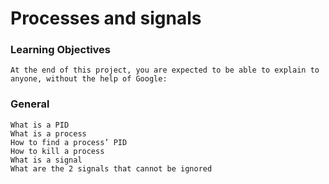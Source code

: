 # Processes and signals
    
### Learning Objectives
    At the end of this project, you are expected to be able to explain to anyone, without the help of Google:

### General
    What is a PID
    What is a process
    How to find a process’ PID
    How to kill a process
    What is a signal
    What are the 2 signals that cannot be ignored